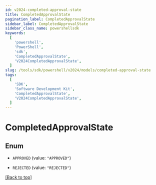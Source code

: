 ```yaml
---
id: v2024-completed-approval-state
title: CompletedApprovalState
pagination_label: CompletedApprovalState
sidebar_label: CompletedApprovalState
sidebar_class_name: powershellsdk
keywords:
  [
    'powershell',
    'PowerShell',
    'sdk',
    'CompletedApprovalState',
    'V2024CompletedApprovalState',
  ]
slug: /tools/sdk/powershell/v2024/models/completed-approval-state
tags:
  [
    'SDK',
    'Software Development Kit',
    'CompletedApprovalState',
    'V2024CompletedApprovalState',
  ]
---
```


# CompletedApprovalState

## Enum

- `APPROVED` (value: `"APPROVED"`)

- `REJECTED` (value: `"REJECTED"`)

[[Back to top]](#)
